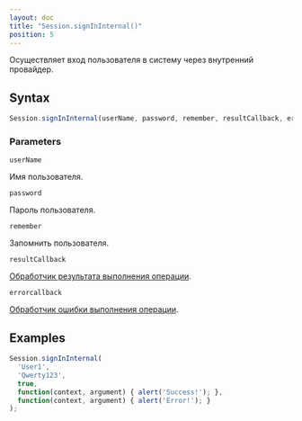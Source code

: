 ```yaml
---
layout: doc
title: "Session.signInInternal()"
position: 5
---
```


Осуществляет вход пользователя в систему через внутренний провайдер.

## Syntax

```js
Session.signInInternal(userName, password, remember, resultCallback, errorCallback)
```

### Parameters

`userName`

Имя пользователя.

`password`

Пароль пользователя.

`remember`

Запомнить пользователя.

`resultCallback`

[Обработчик результата выполнения операции](../ResultCallback).

`errorcallback`

[Обработчик ошибки выполнения операции](../ErrorCallback).

## Examples

```js
Session.signInInternal(
  'User1',
  'Qwerty123',
  true,
  function(context, argument) { alert('Success!'); },
  function(context, argument) { alert('Error!'); }
);
```
